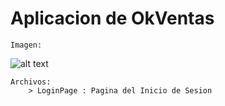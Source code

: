 # Aplicacion de OkVentas
    Imagen:
![alt text](https://github.com/[username]/[reponame]/blob/[branch]/assets/Readme/Screenshot_1673997571.png?raw=true)
    
    Archivos:
        > LoginPage : Pagina del Inicio de Sesion